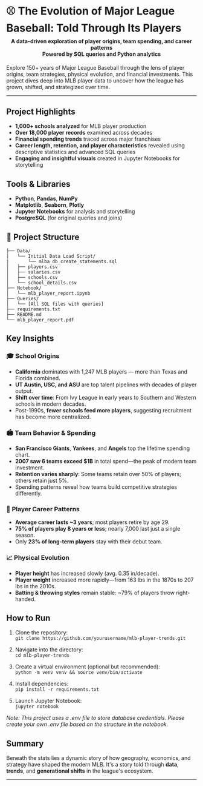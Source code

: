 # ⚾ The Evolution of Major League Baseball: Told Through Its Players

<h4 align="center" style="margin-top:-10px;">
    A data-driven exploration of player origins, team spending, and career patterns<br>
    Powered by SQL queries and Python analytics
</h4>

Explore 150+ years of Major League Baseball through the lens of player origins, team strategies, physical evolution, and financial investments. This project dives deep into MLB player data to uncover how the league has grown, shifted, and strategized over time.

<hr>

## Project Highlights

- **1,000+ schools analyzed** for MLB player production  
- **Over 18,000 player records** examined across decades  
- **Financial spending trends** traced across major franchises  
- **Career length, retention, and player characteristics** revealed using descriptive statistics and advanced SQL queries  
- **Engaging and insightful visuals** created in Jupyter Notebooks for storytelling


## Tools & Libraries

- **Python**, **Pandas**, **NumPy**
- **Matplotlib**, **Seaborn**, **Plotly**
- **Jupyter Notebooks** for analysis and storytelling
- **PostgreSQL** (for original queries and joins)

## 📂 Project Structure

```
├── Data/
|   └── Initial Data Load Script/
|       └── mlba_db_create_statements.sql
│   ├── players.csv
│   ├── salaries.csv
│   ├── schools.csv
│   └── school_details.csv
├── Notebook/
│   └── mlb_player_report.ipynb
├── Queries/
│   └── [All SQL files with queries]
├── requirements.txt 
├── README.md
└── mlb_player_report.pdf
```

## Key Insights

### 🎓 **School Origins**
- **California** dominates with 1,247 MLB players — more than Texas and Florida combined.
- **UT Austin, USC, and ASU** are top talent pipelines with decades of player output.
- **Shift over time**: From Ivy League in early years to Southern and Western schools in modern decades.
- Post-1990s, **fewer schools feed more players**, suggesting recruitment has become more centralized.

### 🏟️ **Team Behavior & Spending**
- **San Francisco Giants**, **Yankees**, and **Angels** top the lifetime spending chart.
- **2007 saw 6 teams exceed $1B** in total spend—the peak of modern team investment.
- **Retention varies sharply**: Some teams retain over 50% of players; others retain just 5%.
- Spending patterns reveal how teams build competitive strategies differently.

### 💼 **Player Career Patterns**
- **Average career lasts ~3 years**; most players retire by age 29.
- **75% of players play 8 years or less**; nearly 7,000 last just a single season.
- Only **23% of long-term players** stay with their debut team.

### 📈 **Physical Evolution**
- **Player height** has increased slowly (avg. 0.35 in/decade).
- **Player weight** increased more rapidly—from 163 lbs in the 1870s to 207 lbs in the 2010s.
- **Batting & throwing styles** remain stable: ~79% of players throw right-handed.


##  How to Run

1. Clone the repository:  
   `git clone https://github.com/yourusername/mlb-player-trends.git`

2. Navigate into the directory:  
   `cd mlb-player-trends`

3. Create a virtual environment (optional but recommended):  
   `python -m venv venv && source venv/bin/activate`

4. Install dependencies:  
   `pip install -r requirements.txt`

5. Launch Jupyter Notebook:  
   `jupyter notebook`

*Note: This project uses a .env file to store database credentials. Please create your own .env file based on the structure in the notebook.*

## Summary

Beneath the stats lies a dynamic story of how geography, economics, and strategy have shaped the modern MLB. It's a story told through **data**, **trends**, and **generational shifts** in the league's ecosystem.

---
